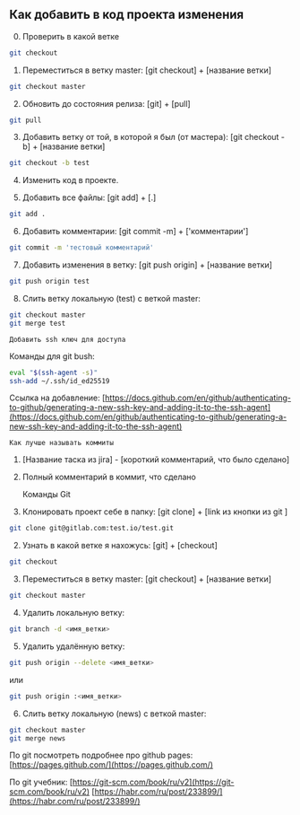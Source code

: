 ## Как добавить в код проекта изменения

0. Проверить в какой ветке
```bash
git checkout
```

1. Переместиться в ветку master: [git checkout] + [название ветки]
```bash
git checkout master
```

2. Обновить до состояния релиза: [git] + [pull]
```bash
git pull
```

3. Добавить ветку от той, в которой я был (от мастера): [git checkout -b] + [название ветки]
```bash
git checkout -b test
```

4. Изменить код в проекте.

5. Добавить все файлы: [git add] + [.]
```bash
git add .
```

6. Добавить комментарии: [git commit -m] + ['комментарии']
```bash
git commit -m 'тестовый комментарий'
```

7. Добавить изменения в ветку: [git push origin] + [название ветки]
```bash
git push origin test
```

8. Слить ветку локальную (test) с веткой master:
```bash
git checkout master
git merge test
```



	Добавить ssh ключ для доступа

Команды для git bush:
```bash
eval "$(ssh-agent -s)"
ssh-add ~/.ssh/id_ed25519
```

Ссылка на добавление:
[https://docs.github.com/en/github/authenticating-to-github/generating-a-new-ssh-key-and-adding-it-to-the-ssh-agent](https://docs.github.com/en/github/authenticating-to-github/generating-a-new-ssh-key-and-adding-it-to-the-ssh-agent)



	Как лучше называть коммиты

1. [Название таска из jira] - [короткий комментарий, что было сделано]  
2. Полный комментарий в коммит, что сделано


	Команды Git

1. Клонировать проект себе в папку: [git clone] + [link из кнопки <clone> из git <ssh clone>]
```bash
git clone git@gitlab.com:test.io/test.git
```

2. Узнать в какой ветке я нахожусь: [git] + [checkout]
```bash
git checkout
```

3. Переместиться в ветку master: [git checkout] + [название ветки]
```bash
git checkout master
```

4. Удалить локальную ветку:
```bash
git branch -d <имя_ветки>
```

5. Удалить удалённую ветку:
```bash
git push origin --delete <имя_ветки>
```
или
```bash
git push origin :<имя_ветки>
```

6. Слить ветку локальную (news) с веткой master:
```bash
git checkout master
git merge news
```


По git посмотреть подробнее про github pages:
[https://pages.github.com/](https://pages.github.com/)

По git учебник: 
[https://git-scm.com/book/ru/v2](https://git-scm.com/book/ru/v2)
[https://habr.com/ru/post/233899/](https://habr.com/ru/post/233899/)
